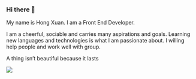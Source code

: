 ### Hi there 👋

My name is Hong Xuan. I am a Front End Developer. 

I am a cheerful, sociable and carries many aspirations and goals. Learning new languages and technologies is what I am passionate about. I willing help people and work well with group.

A thing isn’t beautiful because it lasts

<img src="https://media.giphy.com/media/6MWahPArixa6I/giphy.gif" />
<!--
**xuanvan229/xuanvan229** is a ✨ _special_ ✨ repository because its `README.md` (this file) appears on your GitHub profile.

Here are some ideas to get you started:

- 🔭 I’m currently working on ...
- 🌱 I’m currently learning ...
- 👯 I’m looking to collaborate on ...
- 🤔 I’m looking for help with ...
- 💬 Ask me about ...
- 📫 How to reach me: ...
- 😄 Pronouns: ...
- ⚡ Fun fact: ...
-->
